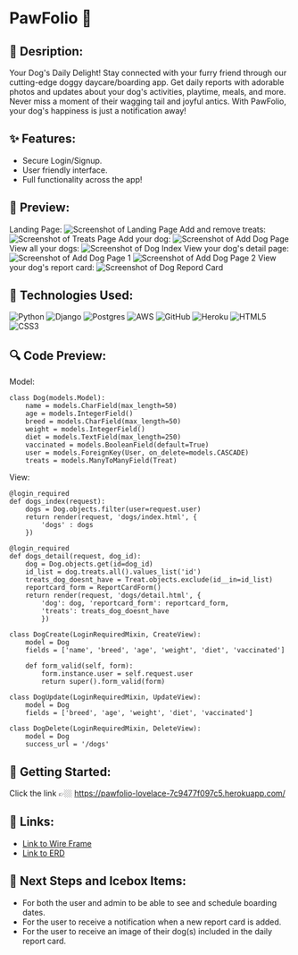 #       PawFolio 🐾

## 🫧 Desription:
Your Dog's Daily Delight! Stay connected with your furry friend through our cutting-edge doggy daycare/boarding app. Get daily reports with adorable photos and updates about your dog's activities, playtime, meals, and more. Never miss a moment of their wagging tail and joyful antics. With PawFolio, your dog's happiness is just a notification away!

## ✨ Features:
- Secure Login/Signup.
- User friendly interface.
- Full functionality across the app!

## 🫧 Preview:
Landing Page:
![Screenshot of Landing Page](main_app/static/css/images/home.png)
Add and remove treats:
![Screenshot of Treats Page](main_app/static/css/images/treats.png)
Add your dog:
![Screenshot of Add Dog Page](main_app/static/css/images/adddog.png)
View all your dogs:
![Screenshot of Dog Index](main_app/static/css/images/dogindex.png)
View your dog's detail page:
![Screenshot of Add Dog Page 1](main_app/static/css/images/dogdetail1.png)
![Screenshot of Add Dog Page 2](main_app/static/css/images/dogdetail2.png)
View your dog's report card:
![Screenshot of Dog Repord Card](main_app/static/css/images/reportcard.png)

## 📌 Technologies Used:
![Python](https://img.shields.io/badge/python-3670A0?style=for-the-badge&logo=python&logoColor=ffdd54)
![Django](https://img.shields.io/badge/django-%23092E20.svg?style=for-the-badge&logo=django&logoColor=white)
![Postgres](https://img.shields.io/badge/postgres-%23316192.svg?style=for-the-badge&logo=postgresql&logoColor=white)
![AWS](https://img.shields.io/badge/AWS-%23FF9900.svg?style=for-the-badge&logo=amazon-aws&logoColor=white)
![GitHub](https://img.shields.io/badge/github-%23121011.svg?style=for-the-badge&logo=github&logoColor=white)
![Heroku](https://img.shields.io/badge/heroku-%23430098.svg?style=for-the-badge&logo=heroku&logoColor=white)
![HTML5](https://img.shields.io/badge/html5-%23E34F26.svg?style=for-the-badge&logo=html5&logoColor=white)
![CSS3](https://img.shields.io/badge/css3-%231572B6.svg?style=for-the-badge&logo=css3&logoColor=white)

## 🔍 Code Preview:
Model:
```
class Dog(models.Model):
    name = models.CharField(max_length=50)
    age = models.IntegerField()
    breed = models.CharField(max_length=50)
    weight = models.IntegerField()
    diet = models.TextField(max_length=250)
    vaccinated = models.BooleanField(default=True)
    user = models.ForeignKey(User, on_delete=models.CASCADE)
    treats = models.ManyToManyField(Treat)
```
View:
```
@login_required
def dogs_index(request):
    dogs = Dog.objects.filter(user=request.user)
    return render(request, 'dogs/index.html', {
        'dogs' : dogs
    })

@login_required
def dogs_detail(request, dog_id):
    dog = Dog.objects.get(id=dog_id)
    id_list = dog.treats.all().values_list('id')
    treats_dog_doesnt_have = Treat.objects.exclude(id__in=id_list)
    reportcard_form = ReportCardForm()
    return render(request, 'dogs/detail.html', {
        'dog': dog, 'reportcard_form': reportcard_form,
        'treats': treats_dog_doesnt_have
        })

class DogCreate(LoginRequiredMixin, CreateView):
    model = Dog
    fields = ['name', 'breed', 'age', 'weight', 'diet', 'vaccinated']
    
    def form_valid(self, form):
        form.instance.user = self.request.user
        return super().form_valid(form)

class DogUpdate(LoginRequiredMixin, UpdateView):
    model = Dog
    fields = ['breed', 'age', 'weight', 'diet', 'vaccinated']

class DogDelete(LoginRequiredMixin, DeleteView):
    model = Dog
    success_url = '/dogs'
```

## 💫 Getting Started:
Click the link 👉🏼 https://pawfolio-lovelace-7c9477f097c5.herokuapp.com/

## 🔗 Links:
- [Link to Wire Frame](https://www.figma.com/file/CR4TUJh4KyuUc1r1ChQfxY/PawFolio-(Project-3)---Wireframe?type=design&node-id=0-1&mode=design&t=TMH9tKZRPzE8JPi6-0)
- [Link to ERD](https://lucid.app/lucidchart/be884cd1-a7b9-4435-b337-4f915d8637eb/edit?referringApp=slack&shared=true&page=0_0#)

## 🧊 Next Steps and Icebox Items:
- For both the user and admin to be able to see and schedule boarding dates.
- For the user to receive a notification when a new report card is added.
- For the user to receive an image of their dog(s) included in the daily report card.